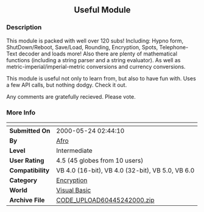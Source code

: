﻿<div align="center">

## Useful Module


</div>

### Description

This module is packed with well over 120 subs! Including: Hypno form, ShutDown/Reboot, Save/Load, Rounding, Encryption, Spots, Telephone-Text decoder and loads more! Also there are plenty of mathematical functions (including a string parser and a string evaluator). As well as metric-imperial/imperial-metric conversions and currency conversions.

This module is useful not only to learn from, but also to have fun with. Uses a few API calls, but nothing dodgy. Check it out.

Any comments are gratefully recieved. Please vote.
 
### More Info
 


<span>             |<span>
---                |---
**Submitted On**   |2000-05-24 02:44:10
**By**             |[Afro](https://github.com/Planet-Source-Code/PSCIndex/blob/master/ByAuthor/afro.md)
**Level**          |Intermediate
**User Rating**    |4.5 (45 globes from 10 users)
**Compatibility**  |VB 4\.0 \(16\-bit\), VB 4\.0 \(32\-bit\), VB 5\.0, VB 6\.0
**Category**       |[Encryption](https://github.com/Planet-Source-Code/PSCIndex/blob/master/ByCategory/encryption__1-48.md)
**World**          |[Visual Basic](https://github.com/Planet-Source-Code/PSCIndex/blob/master/ByWorld/visual-basic.md)
**Archive File**   |[CODE\_UPLOAD60445242000\.zip](https://github.com/Planet-Source-Code/afro-useful-module__1-8310/archive/master.zip)








